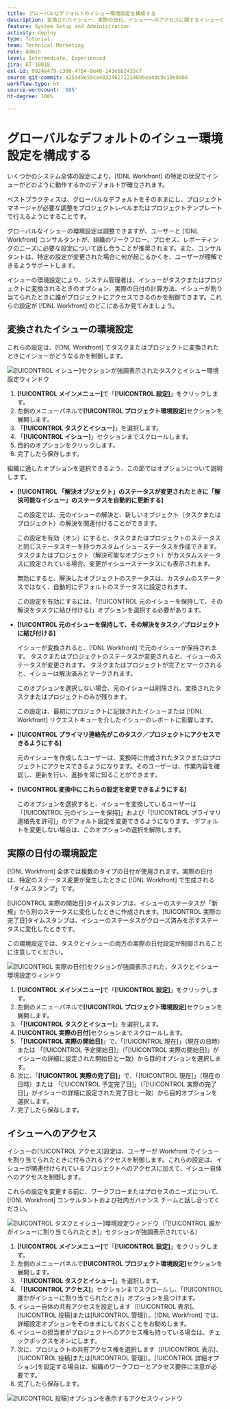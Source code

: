 ```yaml
---
title: グローバルなデフォルトのイシュー環境設定を構成する
description: 変換されたイシュー、実際の日付、イシューへのアクセスに関するイシューの環境設定を構成する方法を学びます。
feature: System Setup and Administration
activity: deploy
type: Tutorial
team: Technical Marketing
role: Admin
level: Intermediate, Experienced
jira: KT-10018
exl-id: 9924e479-c300-47b4-8e40-241ebb2435cf
source-git-commit: a25a49e59ca483246271214886ea4dc9c10e8d66
workflow-type: ht
source-wordcount: '885'
ht-degree: 100%

---
```


# グローバルなデフォルトのイシュー環境設定を構成する

いくつかのシステム全体の設定により、[!DNL Workfront] の特定の状況でイシューがどのように動作するかのデフォルトが確立されます。

ベストプラクティスは、グローバルなデフォルトをそのままにし、プロジェクトマネージャが必要な調整をプロジェクトレベルまたはプロジェクトテンプレートで行えるようにすることです。

グローバルなイシューの環境設定は調整できますが、ユーザーと [!DNL Workfront] コンサルタントが、組織のワークフロー、プロセス、レポーティングのニーズに必要な設定について話し合うことが推奨されます。また、コンサルタントは、特定の設定が変更された場合に何が起こるかくを、ユーザーが理解できるようサポートします。

イシューの環境設定により、システム管理者は、イシューがタスクまたはプロジェクトに変換されるときのオプション、実際の日付の計算方法、イシューが割り当てられたときに誰がプロジェクトにアクセスできるのかを制御できます。これらの設定が [!DNL Workfront] のどこにあるか見てみましょう。

## 変換されたイシューの環境設定

これらの設定は、[!DNL Workfront] でタスクまたはプロジェクトに変換されたときにイシューがどうなるかを制御します。

![[!UICONTROL イシュー]セクションが強調表示されたタスクとイシュー環境設定ウィンドウ](assets/admin-fund-issue-prefs-converting.png)

1. **[!UICONTROL メインメニュー]**&#x200B;で「**[!UICONTROL 設定]**」をクリックします。
1. 左側のメニューパネルで&#x200B;**[!UICONTROL プロジェクト環境設定]**&#x200B;セクションを展開します。
1. 「**[!UICONTROL タスクとイシュー]**」を選択します。
1. 「**[!UICONTROL イシュー]**」セクションまでスクロールします。
1. 目的のオプションをクリックします。
1. 完了したら保存します。

組織に適したオプションを選択できるよう、この節ではオプションについて説明します。

* **[!UICONTROL 「解決オブジェクト」のステータスが変更されたときに「解決可能なイシュー」のステータスを自動的に更新する]**

  この設定では、元のイシューの解決と、新しいオブジェクト（タスクまたはプロジェクト）の解決を関連付けることができます。

  この設定を有効（オン）にすると、タスクまたはプロジェクトのステータスと同じステータスキーを持つカスタムイシューステータスを作成できます。タスクまたはプロジェクト（解決可能なオブジェクト）がカスタムステータスに設定されている場合、変更がイシューステータスにも表示されます。

  無効にすると、解決したオブジェクトのステータスは、カスタムのステータスではなく、自動的にデフォルトのステータスに設定されます。

  この設定を有効にするには、「[!UICONTROL 元のイシューを保持して、その解決をタスクに結び付ける]」オプションを選択する必要があります。

* **[!UICONTROL 元のイシューを保持して、その解決をタスク／プロジェクトに結び付ける]**

  イシューが変換されると、[!DNL Workfront] で元のイシューが保持されます。 タスクまたはプロジェクトのステータスが変更されると、イシューのステータスが変更されます。 タスクまたはプロジェクトが完了とマークされると、イシューは解決済みとマークされます。

  このオプションを選択しない場合、元のイシューは削除され、変換されたタスクまたはプロジェクトのみが残ります。

  この設定は、最初にプロジェクトに記録されたイシューまたは [!DNL Workfront] リクエストキューを介したイシューのレポートに影響します。

* **[!UICONTROL プライマリ連絡先がこのタスク／プロジェクトにアクセスできるようにする]**

  元のイシューを作成したユーザーは、変換時に作成されたタスクまたはプロジェクトにアクセスできるようになります。そのユーザーは、作業内容を確認し、更新を行い、進捗を常に知ることができます。

* **[!UICONTROL 変換中にこれらの設定を変更できるようにする]**

  このオプションを選択すると、イシューを変換しているユーザーは「[!UICONTROL 元のイシューを保持]」および「[!UICONTROL プライマリ連絡先を許可]」のデフォルト設定を変更できるようになります。 デフォルトを変更しない場合は、このオプションの選択を解除します。

<!---
learn more URLs
Configure system-wide task and issue preferences
Issue statuses
Create and customize system-wide statuses
--->

## 実際の日付の環境設定

[!DNL Workfront] 全体では複数のタイプの日付が使用されます。実際の日付は、特定のステータス変更が発生したときに [!DNL Workfront] で生成される「タイムスタンプ」です。

[!UICONTROL 実際の開始日]タイムスタンプは、イシューのステータスが「新規」から別のステータスに変化したときに作成されます。[!UICONTROL 実際の完了日]タイムスタンプは、イシューのステータスがクローズ済みを示すステータスに変化したときです。

この環境設定では、タスクとイシューの両方の実際の日付設定が制御されることに注意してください。

![[!UICONTROL 実際の日付]セクションが強調表示された、タスクとイシュー環境設定ウィンドウ](assets/admin-fund-issue-prefs-actual-dates.png)

1. **[!UICONTROL メインメニュー]**&#x200B;で「**[!UICONTROL 設定]**」をクリックします。
1. 左側のメニューパネルで&#x200B;**[!UICONTROL プロジェクト環境設定]**&#x200B;セクションを展開します。
1. 「**[!UICONTROL タスクとイシュー]**」を選択します。
1. **[!UICONTROL 実際の日付]**&#x200B;セクションまでスクロールします。
1. 「**[!UICONTROL 実際の開始日]**」で、「[!UICONTROL 現在]」（現在の日時）または 「[!UICONTROL 予定開始日]」（「[!UICONTROL 実際の開始日]」がイシューの詳細に設定された開始日と一致）から目的オプションを選択します。
1. 次に、「**[!UICONTROL 実際の完了日]**」で、「[!UICONTROL 現在]」（現在の日時）または 「[!UICONTROL 予定完了日]」（「[!UICONTROL 実際の完了日]」がイシューの詳細に設定された完了日と一致）から目的オプションを選択します。
1. 完了したら保存します。


<!---
learn more URLs
Definitions for the project, task, and issue dates within Workfront
Configure system-wide task and issue preferences
--->

## イシューへのアクセス

イシューの[!UICONTROL アクセス]設定は、ユーザーが Workfront でイシューを割り当てられたときに付与されるアクセスを制御します。これらの設定は、イシューが関連付けられているプロジェクトへのアクセスに加えて、イシュー自体へのアクセスを制御します。

これらの設定を変更する前に、ワークフローまたはプロセスのニーズについて、[!DNL Workfront] コンサルタントおよび社内ガバナンス チームと話し合ってください。

![[!UICONTROL タスクとイシュー]環境設定ウィンドウ（「[!UICONTROL 誰かがイシューに割り当てられたとき]」セクションが強調表示されている）](assets/admin-fund-issue-prefs-access-1.png)

1. **[!UICONTROL メインメニュー]**&#x200B;で「**[!UICONTROL 設定]**」をクリックします。
1. 左側のメニューパネルで&#x200B;**[!UICONTROL プロジェクト環境設定]**&#x200B;セクションを展開します。
1. 「**[!UICONTROL タスクとイシュー]**」を選択します。
1. 「**[!UICONTROL アクセス]**」セクションまでスクロールし、「[!UICONTROL 誰かがイシューに割り当てられたとき]」オプションを見つけます。
1. イシュー自体の共有アクセスを設定します（[!UICONTROL 表示]、[!UICONTROL 投稿]または[!UICONTROL 管理]）。[!DNL Workfront] では、詳細設定オプションをそのままにしておくことをお勧めします。
1. イシューの担当者がプロジェクトへのアクセス権も持っている場合は、チェックボックスをオンにします。
1. 次に、プロジェクトの共有アクセス権を選択します（[!UICONTROL 表示]、[!UICONTROL 投稿]または[!UICONTROL 管理]）。[!UICONTROL 詳細オプション]を設定する場合は、組織のワークフローとアクセス要件に注意が必要です。
1. 完了したら保存します。

![[!UICONTROL 投稿]オプションを表示するアクセスウィンドウ](assets/admin-fund-issue-prefs-access-2.png)

<!---
learn more URLs
Configure system-wide task and issue preferences
Grant access to issues
--->
